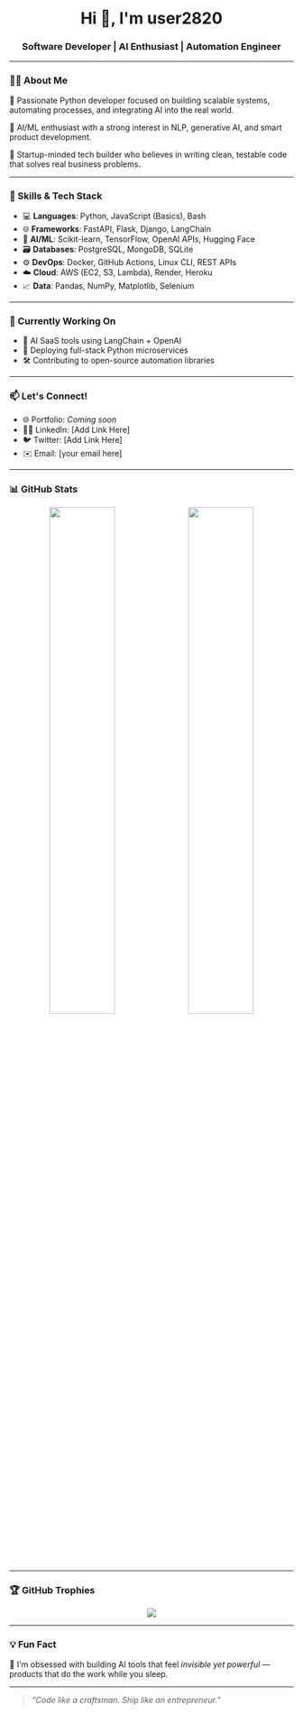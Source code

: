 <h1 align="center">Hi 👋, I'm user2820</h1>
<h3 align="center">Software Developer | AI Enthusiast | Automation Engineer</h3>

---

### 👨‍💻 About Me

🚀 Passionate Python developer focused on building scalable systems, automating processes, and integrating AI into the real world.

🧠 AI/ML enthusiast with a strong interest in NLP, generative AI, and smart product development.

🎯 Startup-minded tech builder who believes in writing clean, testable code that solves real business problems.

---

### 🧠 Skills & Tech Stack

- 💻 **Languages**: Python, JavaScript (Basics), Bash
- 🌐 **Frameworks**: FastAPI, Flask, Django, LangChain
- 🧠 **AI/ML**: Scikit-learn, TensorFlow, OpenAI APIs, Hugging Face
- 🗃️ **Databases**: PostgreSQL, MongoDB, SQLite
- ⚙️ **DevOps**: Docker, GitHub Actions, Linux CLI, REST APIs
- ☁️ **Cloud**: AWS (EC2, S3, Lambda), Render, Heroku
- 📈 **Data**: Pandas, NumPy, Matplotlib, Selenium

---

### 🔭 Currently Working On

- 🤖 AI SaaS tools using LangChain + OpenAI
- 🧪 Deploying full-stack Python microservices
- 🛠️ Contributing to open-source automation libraries

---

### 📫 Let's Connect!

- 🌐 Portfolio: *Coming soon*
- 🧑‍💼 LinkedIn: [Add Link Here]
- 🐦 Twitter: [Add Link Here]
- ✉️ Email: [your email here]

---

### 📊 GitHub Stats

<p align="center">
  <img src="https://github-readme-stats.vercel.app/api?username=user2820&show_icons=true&theme=github_dark&hide_border=true" width="48%" />
  <img src="https://github-readme-stats.vercel.app/api/top-langs/?username=user2820&layout=compact&theme=github_dark&hide_border=true" width="48%" />
</p>

---

### 🏆 GitHub Trophies

<p align="center">
  <img src="https://github-profile-trophy.vercel.app/?username=user2820&theme=onedark&no-frame=true&margin-w=10" />
</p>

---

### 💡 Fun Fact

🧩 I'm obsessed with building AI tools that feel *invisible yet powerful* — products that do the work while you sleep.

---

> *“Code like a craftsman. Ship like an entrepreneur.”*
